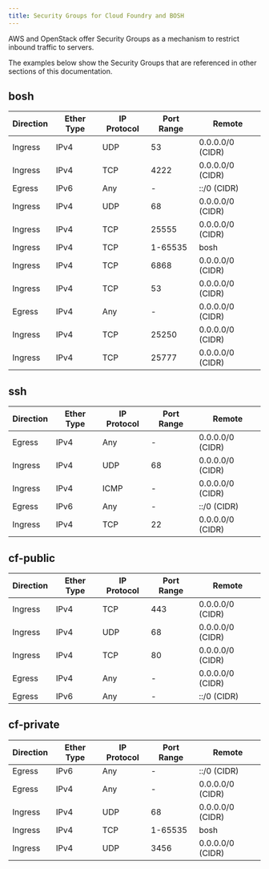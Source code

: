 ```yaml
---
title: Security Groups for Cloud Foundry and BOSH
---
```


AWS and OpenStack offer Security Groups as a mechanism to restrict inbound traffic to servers.

The examples below show the Security Groups that are referenced in other sections of this documentation.

## <a id="bosh"></a>bosh

| Direction | Ether Type | IP Protocol | Port Range | Remote           |
|-----------|------------|-------------|------------|------------------|
| Ingress   | IPv4       | UDP         | 53         | 0.0.0.0/0 (CIDR) |
| Ingress   | IPv4       | TCP         | 4222       | 0.0.0.0/0 (CIDR) |
| Egress    | IPv6       | Any         | -          | ::/0 (CIDR)      |
| Ingress   | IPv4       | UDP         | 68         | 0.0.0.0/0 (CIDR) |
| Ingress   | IPv4       | TCP         | 25555      | 0.0.0.0/0 (CIDR) |
| Ingress   | IPv4       | TCP         | 1-65535    | bosh             |
| Ingress   | IPv4       | TCP         | 6868       | 0.0.0.0/0 (CIDR) |
| Ingress   | IPv4       | TCP         | 53         | 0.0.0.0/0 (CIDR) |
| Egress    | IPv4       | Any         | -          | 0.0.0.0/0 (CIDR) |
| Ingress   | IPv4       | TCP         | 25250      | 0.0.0.0/0 (CIDR) |
| Ingress   | IPv4       | TCP         | 25777      | 0.0.0.0/0 (CIDR) |


## <a id="ssh"></a>ssh

| Direction | Ether Type | IP Protocol | Port Range | Remote           |
|-----------|------------|-------------|------------|------------------|
| Egress    | IPv4       | Any         | -          | 0.0.0.0/0 (CIDR) |
| Ingress   | IPv4       | UDP         | 68         | 0.0.0.0/0 (CIDR) |
| Ingress   | IPv4       | ICMP        | -          | 0.0.0.0/0 (CIDR) |
| Egress    | IPv6       | Any         | -          | ::/0 (CIDR)      |
| Ingress   | IPv4       | TCP         | 22         | 0.0.0.0/0 (CIDR) |



## <a id="cf-public"></a>cf-public

| Direction | Ether Type | IP Protocol | Port Range | Remote           |
|-----------|------------|-------------|------------|------------------|
| Ingress    | IPv4       | TCP         | 443       | 0.0.0.0/0 (CIDR) |
| Ingress    | IPv4       | UDP         | 68        | 0.0.0.0/0 (CIDR) |
| Ingress    | IPv4       | TCP         | 80        | 0.0.0.0/0 (CIDR) |
| Egress     | IPv4       | Any         | -         | 0.0.0.0/0 (CIDR) |
| Egress     | IPv6       | Any         | -         | ::/0 (CIDR)      |


## <a id="cf-private"></a>cf-private

| Direction | Ether Type | IP Protocol | Port Range | Remote           |
|-----------|------------|-------------|------------|------------------|
| Egress    | IPv6       | Any         | -          | ::/0 (CIDR)      |
| Egress    | IPv4       | Any         | -          | 0.0.0.0/0 (CIDR) |
| Ingress   | IPv4       | UDP         | 68         | 0.0.0.0/0 (CIDR) |
| Ingress   | IPv4       | TCP         | 1-65535    | bosh             |
| Ingress   | IPv4       | UDP         | 3456       | 0.0.0.0/0 (CIDR) |



